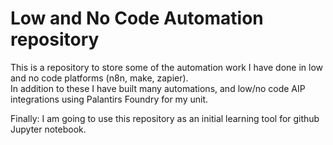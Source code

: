 <h1>Low and No Code Automation repository</h1>
<p>This is a repository to store some of the automation work I have done in low and no code platforms (n8n, make, zapier).
<br/> In addition to these I have built many automations, and low/no code AIP integrations using Palantirs Foundry for my unit.</p>

Finally: I am going to use this repository as an initial learning tool for github Jupyter notebook.
